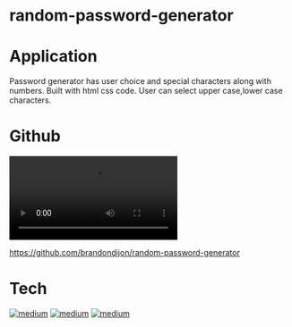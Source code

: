 # random-password-generator


 # Application
 Password generator has user choice and special characters along with numbers. 
 Built with html css code. User can select upper case,lower case characters.
 
 
 # Github
 ![github](https://user-images.githubusercontent.com/108966627/185777822-f683bc49-89cc-48ec-867c-44ea5c710126.mov)
 
 https://github.com/brandondijon/random-password-generator
 
 # Tech
 [<img alt="medium" src="https://img.shields.io/badge/HTML5-E34F26?style=for-the-badge&logo=html5&logoColor=white" />](https://developer.mozilla.org/en-US/docs/Web/HTML)
[<img alt="medium" src="https://img.shields.io/badge/CSS3-1572B6?style=for-the-badge&logo=css3&logoColor=white" />](https://developer.mozilla.org/en-US/docs/Web/CSS)
[<img alt="medium" src="https://img.shields.io/badge/JavaScript-323330?style=for-the-badge&logo=javascript&logoColor=F7DF1E" />](https://developer.mozilla.org/en-US/docs/Web/JavaScript)


 
